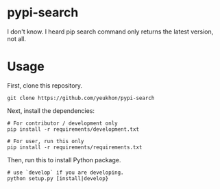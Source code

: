 # pypi-search
I don't know. I heard pip search command only returns the latest version, not all.

# Usage

First, clone this repository.

```!bash
git clone https://github.com/yeukhon/pypi-search
```

Next, install the dependencies:

```!bash
# For contributor / development only
pip install -r requirements/development.txt

# For user, run this only
pip install -r requirements/requirements.txt
```

Then, run this to install Python package.

```!bash
# use `develop` if you are developing.
python setup.py [install|develop}
```
